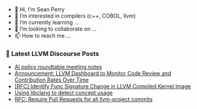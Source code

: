- 👋 Hi, I’m Sean Perry
- 👀 I’m interested in compilers (c++, COBOL, llvm)
- 🌱 I’m currently learning ...
- 💞️ I’m looking to collaborate on ...
- 📫 How to reach me ...

<!---
s66perry/s66perry is a ✨ special ✨ repository because its `README.md` (this file) appears on your GitHub profile.
You can click the Preview link to take a look at your changes.
--->
### 📕 Latest LLVM Discourse Posts

<!-- DISCOURSE-LLVM:START -->
- [AI policy roundtable meeting notes](https://discourse.llvm.org/t/ai-policy-roundtable-meeting-notes/88718#post_1)
- [Announcement: LLVM Dashboard to Monitor Code Review and Contribution Rates Over Time](https://discourse.llvm.org/t/announcement-llvm-dashboard-to-monitor-code-review-and-contribution-rates-over-time/88680#post_11)
- [[RFC] Identify Func Signature Change in LLVM Compiled Kernel Image](https://discourse.llvm.org/t/rfc-identify-func-signature-change-in-llvm-compiled-kernel-image/82609?page=2#post_22)
- [Using libclang to detect concept usage](https://discourse.llvm.org/t/using-libclang-to-detect-concept-usage/88717#post_1)
- [RFC: Require Pull Requests for all llvm-project commits](https://discourse.llvm.org/t/rfc-require-pull-requests-for-all-llvm-project-commits/88164?page=4#post_77)
<!-- DISCOURSE-LLVM:END -->
